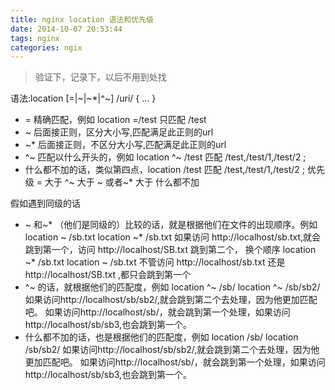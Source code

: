 ```yaml
---
title: nginx location 语法和优先级
date: 2014-10-07 20:53:44
tags: nginx
categories: ngix
---
```

> 验证下，记录下，以后不用到处找

<!-- more -->
语法:location [=|~|~*|^~] /uri/ { … }
* = 精确匹配，例如 location =/test 只匹配 /test
* ~ 后面接正则，区分大小写,匹配满足此正则的url
* ~* 后面接正则，不区分大小写,匹配满足此正则的url
* ^~ 匹配以什么开头的，例如  location ^~  /test 匹配 /test,/test/1,/test/2 ;
* 什么都不加的话，类似第四点，location /test 匹配 /test,/test/1,/test/2 ;
优先级
= 大于 ^~ 大于 ~ 或者~* 大于 什么都不加

假如遇到同级的话
* ~ 和~* （他们是同级的）比较的话，就是根据他们在文件的出现顺序。例如
location ~ /sb.txt
location ~* /sb.txt
如果访问 http://localhost/sb.txt,就会跳到第一个，访问 http://localhost/SB.txt 跳到第二个，
换个顺序
location ~* /sb.txt
location ~ /sb.txt
不管访问 http://localhost/sb.txt 还是 http://localhost/SB.txt ,都只会跳到第一个
* ^~ 的话，就根据他们的匹配度，例如
location ^~ /sb/
location ^~ /sb/sb2/
如果访问http://localhost/sb/sb2/,就会跳到第二个去处理，因为他更加匹配吧。
如果访问http://localhost/sb/，就会跳到第一个处理，如果访问http://localhost/sb/sb3,也会跳到第一个。
* 什么都不加的话，也是根据他们的匹配度，例如
location /sb/
location /sb/sb2/
如果访问http://localhost/sb/sb2/,就会跳到第二个去处理，因为他更加匹配吧。
如果访问http://localhost/sb/，就会跳到第一个处理，如果访问http://localhost/sb/sb3,也会跳到第一个。